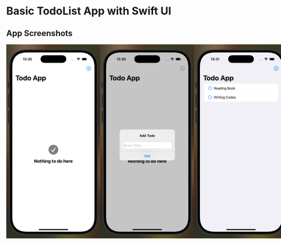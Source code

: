 # Basic TodoList App with Swift UI

## App Screenshots

<div style="display: flex; justify-content: space-between;">
    <img src="TodoApp/Preview Content/1.png" width="250" alt="Screenshot 1">
    <img src="TodoApp/Preview Content/2.png" width="250" alt="Screenshot 2">
    <img src="TodoApp/Preview Content/3.png" width="250" alt="Screenshot 3">
</div>

